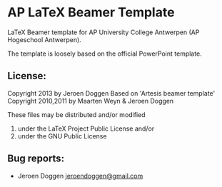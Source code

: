 AP LaTeX Beamer Template
========================
LaTeX Beamer template for AP University College Antwerpen (AP Hogeschool Antwerpen).

The template is loosely based on the official PowerPoint template.

License:
--------
Copyright 2013 by Jeroen Doggen 
Based on 'Artesis beamer template' Copyright 2010,2011 by Maarten Weyn & Jeroen Doggen

These files may be distributed and/or modified

1. under the LaTeX Project Public License and/or
2. under the GNU Public License

Bug reports:
------------
 * Jeroen Doggen <jeroendoggen@gmail.com>

